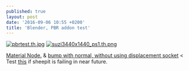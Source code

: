 ```yaml
---
published: true
layout: post
date: '2016-09-06 10:55 +0200'
title: 'Blender, PBR addon test'
---
```

[![pbrtest.th.jpg](https://cdn.scrot.moe/images/2016/09/06/pbrtest.th.jpg)](https://scrot.moe/image/kFPC) 
[![suzi3440x1440_ps1.th.png](https://cdn.scrot.moe/images/2016/09/06/suzi3440x1440_ps1.th.png)](https://cdn.scrot.moe/images/2016/09/06/suzi3440x1440_ps1.png)

[Material Node.]({{site.baseurl}}/media/PBRaddonMaterialExample.PNG) & [bump with normal, without using displacement socket](http://getblended.org/screens/cyclesbump.jpg) < Test [this](https://cdn.scrot.moe/images/2016/09/06/noDisplacementNode.jpg) if sheepit is failing in near future.
